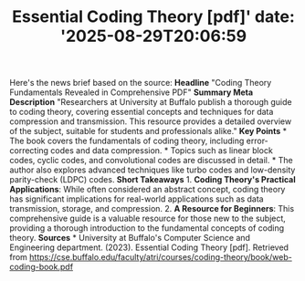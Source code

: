 ﻿---
title: "Essential Coding Theory [pdf]'
date: '2025-08-29T20:06:59"
category: "Markets"
summary: ""
slug: "essential coding theory pdf"
source_urls:
  - "https://cse.buffalo.edu/faculty/atri/courses/coding-theory/book/web-coding-book.pdf"
seo:
  title: "Essential Coding Theory [pdf] | Hash n Hedge'
  description: '"
  keywords: ["news", "markets", "brief"]
---
Here's the news brief based on the source:  **Headline** "Coding Theory Fundamentals Revealed in Comprehensive PDF"  **Summary Meta Description** "Researchers at University at Buffalo publish a thorough guide to coding theory, covering essential concepts and techniques for data compression and transmission. This resource provides a detailed overview of the subject, suitable for students and professionals alike."  **Key Points**  * The book covers the fundamentals of coding theory, including error-correcting codes and data compression. * Topics such as linear block codes, cyclic codes, and convolutional codes are discussed in detail. * The author also explores advanced techniques like turbo codes and low-density parity-check (LDPC) codes.  **Short Takeaways**  1. **Coding Theory's Practical Applications**: While often considered an abstract concept, coding theory has significant implications for real-world applications such as data transmission, storage, and compression. 2. **A Resource for Beginners**: This comprehensive guide is a valuable resource for those new to the subject, providing a thorough introduction to the fundamental concepts of coding theory.  **Sources**  * University at Buffalo's Computer Science and Engineering department. (2023). Essential Coding Theory [pdf]. Retrieved from <https://cse.buffalo.edu/faculty/atri/courses/coding-theory/book/web-coding-book.pdf> 
